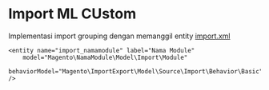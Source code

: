 # Import ML CUstom

Implementasi import grouping dengan memanggil entity [import.xml](/Magento/ImportProdukML/etc/import.xml)

    <entity name="import_namamodule" label="Nama Module" 
        model="Magento\NamaModule\Model\Import\Module" 
        behaviorModel="Magento\ImportExport\Model\Source\Import\Behavior\Basic" />